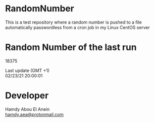 # RandomNumber    
This is a test repository where a random number is pushed to a file automatically passwordless from a cron job in my Linux CentOS server    
# Random Number of the last run   
18375
      
Last update (GMT +1)    
02/23/21 20:00:01
# Developer    
Hamdy Abou El Anein   
hamdy.aea@protonmail.com
